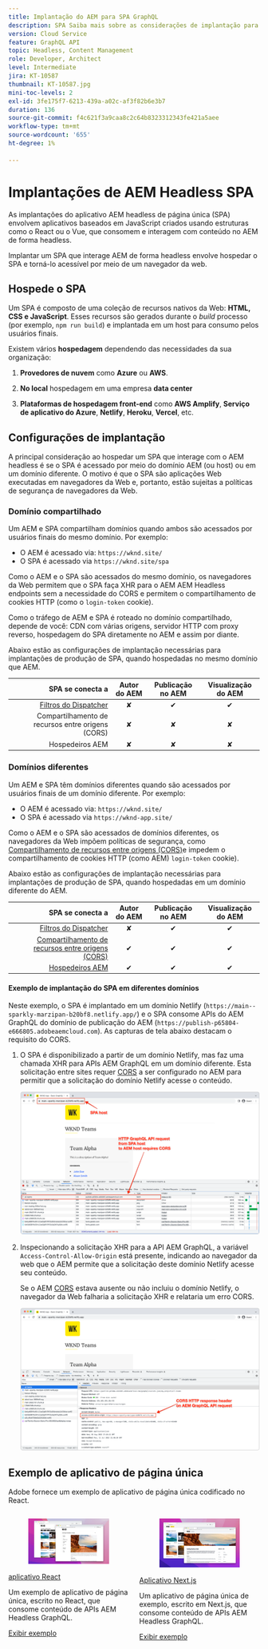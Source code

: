 ```yaml
---
title: Implantação do AEM para SPA GraphQL
description: SPA Saiba mais sobre as considerações de implantação para implantações headless de AEM (aplicativo de página única).
version: Cloud Service
feature: GraphQL API
topic: Headless, Content Management
role: Developer, Architect
level: Intermediate
jira: KT-10587
thumbnail: KT-10587.jpg
mini-toc-levels: 2
exl-id: 3fe175f7-6213-439a-a02c-af3f82b6e3b7
duration: 136
source-git-commit: f4c621f3a9caa8c2c64b8323312343fe421a5aee
workflow-type: tm+mt
source-wordcount: '655'
ht-degree: 1%

---
```


# Implantações de AEM Headless SPA

As implantações do aplicativo AEM headless de página única (SPA) envolvem aplicativos baseados em JavaScript criados usando estruturas como o React ou o Vue, que consomem e interagem com conteúdo no AEM de forma headless.

Implantar um SPA que interage AEM de forma headless envolve hospedar o SPA e torná-lo acessível por meio de um navegador da web.

## Hospede o SPA

Um SPA é composto de uma coleção de recursos nativos da Web: **HTML, CSS e JavaScript**. Esses recursos são gerados durante o _build_ processo (por exemplo, `npm run build`) e implantada em um host para consumo pelos usuários finais.

Existem vários **hospedagem** dependendo das necessidades da sua organização:

1. **Provedores de nuvem** como **Azure** ou **AWS**.

2. **No local** hospedagem em uma empresa **data center**

3. **Plataformas de hospedagem front-end** como **AWS Amplify**, **Serviço de aplicativo do Azure**, **Netlify**, **Heroku**, **Vercel**, etc.

## Configurações de implantação

A principal consideração ao hospedar um SPA que interage com o AEM headless é se o SPA é acessado por meio do domínio AEM (ou host) ou em um domínio diferente.  O motivo é que o SPA são aplicações Web executadas em navegadores da Web e, portanto, estão sujeitas a políticas de segurança de navegadores da Web.

### Domínio compartilhado

Um AEM e SPA compartilham domínios quando ambos são acessados por usuários finais do mesmo domínio. Por exemplo:

+ O AEM é acessado via: `https://wknd.site/`
+ O SPA é acessado via `https://wknd.site/spa`

Como o AEM e o SPA são acessados do mesmo domínio, os navegadores da Web permitem que o SPA faça XHR para o AEM AEM Headless endpoints sem a necessidade do CORS e permitem o compartilhamento de cookies HTTP (como o `login-token` cookie).

Como o tráfego de AEM e SPA é roteado no domínio compartilhado, depende de você: CDN com várias origens, servidor HTTP com proxy reverso, hospedagem do SPA diretamente no AEM e assim por diante.

Abaixo estão as configurações de implantação necessárias para implantações de produção de SPA, quando hospedadas no mesmo domínio que AEM.

| SPA se conecta a | Autor do AEM | Publicação no AEM | Visualização do AEM |
|---------------------------------------------------:|:----------:|:-----------:|:-----------:|
| [Filtros do Dispatcher](./configurations/dispatcher-filters.md) | ✘ | ✔ | ✔ |
| Compartilhamento de recursos entre origens (CORS) | ✘ | ✘ | ✘ |
| Hospedeiros AEM | ✘ | ✘ | ✘ |

### Domínios diferentes

Um AEM e SPA têm domínios diferentes quando são acessados por usuários finais de um domínio diferente. Por exemplo:

+ O AEM é acessado via: `https://wknd.site/`
+ O SPA é acessado via `https://wknd-app.site/`

Como o AEM e o SPA são acessados de domínios diferentes, os navegadores da Web impõem políticas de segurança, como [Compartilhamento de recursos entre origens (CORS)](./configurations/cors.md)e impedem o compartilhamento de cookies HTTP (como AEM) `login-token` cookie).

Abaixo estão as configurações de implantação necessárias para implantações de produção de SPA, quando hospedadas em um domínio diferente do AEM.

| SPA se conecta a | Autor do AEM | Publicação no AEM | Visualização do AEM |
|---------------------------------------------------:|:----------:|:-----------:|:-----------:|
| [Filtros do Dispatcher](./configurations/dispatcher-filters.md) | ✘ | ✔ | ✔ |
| [Compartilhamento de recursos entre origens (CORS)](./configurations/cors.md) | ✔ | ✔ | ✔ |
| [Hospedeiros AEM](./configurations/aem-hosts.md) | ✔ | ✔ | ✔ |

#### Exemplo de implantação do SPA em diferentes domínios

Neste exemplo, o SPA é implantado em um domínio Netlify (`https://main--sparkly-marzipan-b20bf8.netlify.app/`) e o SPA consome APIs do AEM GraphQL do domínio de publicação do AEM (`https://publish-p65804-e666805.adobeaemcloud.com`). As capturas de tela abaixo destacam o requisito do CORS.

1. O SPA é disponibilizado a partir de um domínio Netlify, mas faz uma chamada XHR para APIs AEM GraphQL em um domínio diferente. Esta solicitação entre sites requer [CORS](./configurations/cors.md) a ser configurado no AEM para permitir que a solicitação do domínio Netlify acesse o conteúdo.

   ![Solicitação de SPA atendida a partir de hosts SPA e AEM ](assets/spa/cors-requirement.png)

2. Inspecionando a solicitação XHR para a API AEM GraphQL, a variável `Access-Control-Allow-Origin` está presente, indicando ao navegador da web que o AEM permite que a solicitação deste domínio Netlify acesse seu conteúdo.

   Se o AEM [CORS](./configurations/cors.md) estava ausente ou não incluiu o domínio Netlify, o navegador da Web falharia a solicitação XHR e relataria um erro CORS.

   ![API AEM GraphQL do cabeçalho de resposta do CORS](assets/spa/cors-response-headers.png)

## Exemplo de aplicativo de página única

Adobe fornece um exemplo de aplicativo de página única codificado no React.

<div class="columns is-multiline">
<!-- React app -->
<div class="column is-half-tablet is-half-desktop is-one-third-widescreen" aria-label="React app" tabindex="0">
   <div class="card">
       <div class="card-image">
           <figure class="image is-16by9">
               <a href="../example-apps/react-app.md" title="aplicativo React" tabindex="-1">
                   <img class="is-bordered-r-small" src="../example-apps/assets/react-app/react-app-card.png" alt="aplicativo React">
               </a>
           </figure>
       </div>
       <div class="card-content is-padded-small">
           <div class="content">
               <p class="headline is-size-6 has-text-weight-bold"><a href="../example-apps/react-app.md" title="aplicativo React">aplicativo React</a></p>
               <p class="is-size-6">Um exemplo de aplicativo de página única, escrito no React, que consome conteúdo de APIs AEM Headless GraphQL.</p>
               <a href="../example-apps/react-app.md" class="spectrum-Button spectrum-Button--outline spectrum-Button--primary spectrum-Button--sizeM">
                   <span class="spectrum-Button-label has-no-wrap has-text-weight-bold">Exibir exemplo</span>
               </a>
           </div>
       </div>
   </div>
</div>
<!-- Next.js app -->
<div class="column is-half-tablet is-half-desktop is-one-third-widescreen" aria-label="Next.js app" tabindex="0">
   <div class="card">
       <div class="card-image">
           <figure class="image is-16by9">
               <a href="../example-apps/next-js.md" title="Aplicativo Next.js" tabindex="-1">
                   <img class="is-bordered-r-small" src="../example-apps/assets/next-js/next-js-card.png" alt="Aplicativo Next.js">
               </a>
           </figure>
       </div>
       <div class="card-content is-padded-small">
           <div class="content">
               <p class="headline is-size-6 has-text-weight-bold"><a href="../example-apps/next-js.md" title="Aplicativo Next.js">Aplicativo Next.js</a></p>
               <p class="is-size-6">Um aplicativo de página única de exemplo, escrito em Next.js, que consome conteúdo de APIs AEM Headless GraphQL.</p>
               <a href="../example-apps/next-js.md" class="spectrum-Button spectrum-Button--outline spectrum-Button--primary spectrum-Button--sizeM">
                   <span class="spectrum-Button-label has-no-wrap has-text-weight-bold">Exibir exemplo</span>
               </a>
           </div>
       </div>
   </div>
</div>
</div>
